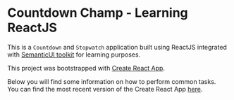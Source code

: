 # Countdown Champ - Learning ReactJS

This is a `Countdown` and `Stopwatch` application built using ReactJS integrated with [SemanticUI toolkit](https://react.semantic-ui.com) for learning purposes.

This project was bootstrapped with [Create React App](https://github.com/facebookincubator/create-react-app).

Below you will find some information on how to perform common tasks.<br>
You can find the most recent version of the Create React App [here](https://github.com/facebookincubator/create-react-app/blob/master/packages/react-scripts/template/README.md).
